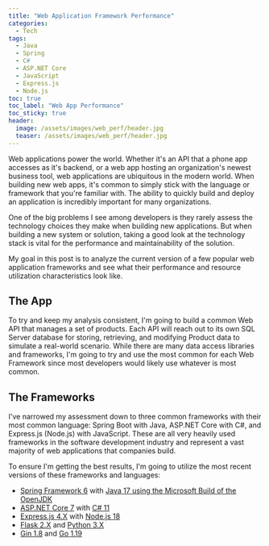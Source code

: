 ```yaml
---
title: "Web Application Framework Performance"
categories:
  - Tech
tags:
  - Java
  - Spring
  - C#
  - ASP.NET Core
  - JavaScript
  - Express.js
  - Node.js
toc: true
toc_label: "Web App Performance"
toc_sticky: true
header:
  image: /assets/images/web_perf/header.jpg
  teaser: /assets/images/web_perf/header.jpg
---
```


Web applications power the world. Whether it's an API that a phone app accesses as it's backend, or a web app hosting an organization's newest business tool, web applications are ubiquitous in the modern world. When building new web apps, it's common to simply stick with the language or framework that you're familiar with. The ability to quickly build and deploy an application is incredibly important for many organizations.

One of the big problems I see among developers is they rarely assess the technology choices they make when building new applications. But when building a new system or solution, taking a good look at the technology stack is vital for the performance and maintainability of the solution.

My goal in this post is to analyze the current version of a few popular web application frameworks and see what their performance and resource utilization characteristics look like.

## The App

To try and keep my analysis consistent, I'm going to build a common Web API that manages a set of products. Each API will reach out to its own SQL Server database for storing, retrieving, and modifying Product data to simulate a real-world scenario. While there are many data access libraries and frameworks, I'm going to try and use the most common for each Web Framework since most developers would likely use whatever is most common.

## The Frameworks

I've narrowed my assessment down to three common frameworks with their most common language: Spring Boot with Java, ASP.NET Core with C#, and Express.js (Node.js) with JavaScript. These are all very heavily used frameworks in the software development industry and represent a vast majority of web applications that companies build.

To ensure I'm getting the best results, I'm going to utilize the most recent versions of these frameworks and languages:

* [Spring Framework 6](https://spring.io/projects/spring-framework) with [Java 17 using the Microsoft Build of the OpenJDK](https://learn.microsoft.com/en-us/java/openjdk/download#openjdk-17)
* [ASP.NET Core 7](https://learn.microsoft.com/en-us/aspnet/core/introduction-to-aspnet-core?view=aspnetcore-7.0) with [C# 11](https://learn.microsoft.com/en-us/dotnet/csharp/whats-new/csharp-11)
* [Express.js 4.X](http://expressjs.com/) with [Node.js 18](https://nodejs.org/en/)
* [Flask 2.X](https://pypi.org/project/Flask/) and [Python 3.X](https://www.python.org/)
* [Gin 1.8](https://gin-gonic.com/) and [Go 1.19](https://go.dev/)

